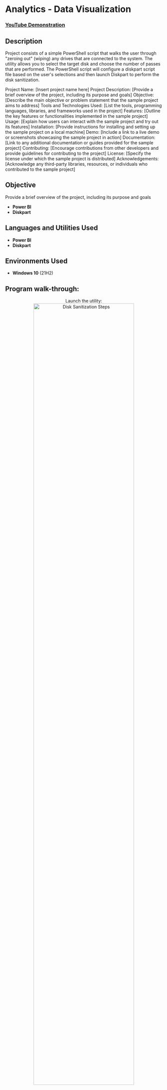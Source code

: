 <h1>Analytics - Data Visualization</h1>

 ### [YouTube Demonstration](https://youtu.be/7eJexJVCqJo)

<h2>Description</h2>
Project consists of a simple PowerShell script that walks the user through "zeroing out" (wiping) any drives that are connected to the system. The utility allows you to select the target disk and choose the number of passes that are performed. The PowerShell script will configure a diskpart script file based on the user's selections and then launch Diskpart to perform the disk sanitization.


Project Name: [Insert project name here]
Project Description: [Provide a brief overview of the project, including its purpose and goals]
Objective: [Describe the main objective or problem statement that the sample project aims to address]
Tools and Technologies Used: [List the tools, programming languages, libraries, and frameworks used in the project]
Features: [Outline the key features or functionalities implemented in the sample project]
Usage: [Explain how users can interact with the sample project and try out its features]
Installation: [Provide instructions for installing and setting up the sample project on a local machine]
Demo: [Include a link to a live demo or screenshots showcasing the sample project in action]
Documentation: [Link to any additional documentation or guides provided for the sample project]
Contributing: [Encourage contributions from other developers and provide guidelines for contributing to the project]
License: [Specify the license under which the sample project is distributed]
Acknowledgements: [Acknowledge any third-party libraries, resources, or individuals who contributed to the sample project]
<br />
<h2>Objective</h2>
Provide a brief overview of the project, including its purpose and goals
<br />

- <b>Power BI</b> 
- <b>Diskpart</b>

<h2>Languages and Utilities Used</h2>

- <b>Power BI</b> 
- <b>Diskpart</b>

<h2>Environments Used </h2>

- <b>Windows 10</b> (21H2)

<h2>Program walk-through:</h2>

<p align="center">
Launch the utility: <br/>
<img src="https://i.imgur.com/62TgaWL.png" height="80%" width="80%" alt="Disk Sanitization Steps"/>
<br />
<br />
Select the disk:  <br/>
<img src="https://i.imgur.com/tcTyMUE.png" height="80%" width="80%" alt="Disk Sanitization Steps"/>
<br />
<br />
Enter the number of passes: <br/>
<img src="https://i.imgur.com/nCIbXbg.png" height="80%" width="80%" alt="Disk Sanitization Steps"/>
<br />
<br />
Confirm your selection:  <br/>
<img src="https://i.imgur.com/cdFHBiU.png" height="80%" width="80%" alt="Disk Sanitization Steps"/>
<br />
<br />
Wait for process to complete (may take some time):  <br/>
<img src="https://i.imgur.com/JL945Ga.png" height="80%" width="80%" alt="Disk Sanitization Steps"/>
<br />
<br />
Sanitization complete:  <br/>
<img src="https://i.imgur.com/K71yaM2.png" height="80%" width="80%" alt="Disk Sanitization Steps"/>
<br />
<br />
Observe the wiped disk:  <br/>
<img src="https://i.imgur.com/AeZkvFQ.png" height="80%" width="80%" alt="Disk Sanitization Steps"/>
</p>

<!--
 ```diff
- text in red
+ text in green
! text in orange
# text in gray
@@ text in purple (and bold)@@
```
--!>
